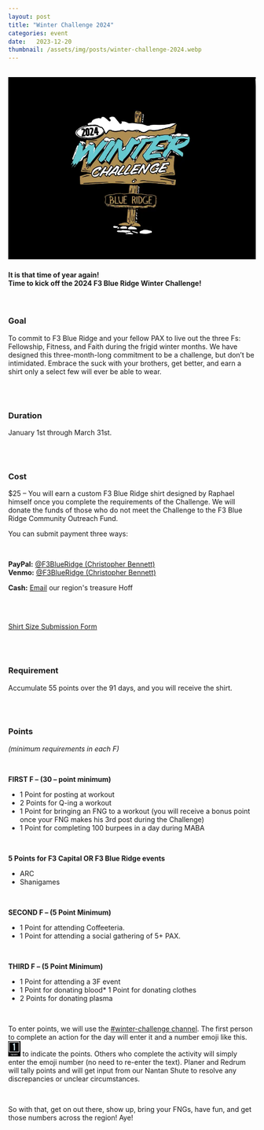 ```yaml
---
layout: post
title: "Winter Challenge 2024"
categories: event
date:   2023-12-20
thumbnail: /assets/img/posts/winter-challenge-2024.webp
---
```

<br />

<img src="/assets/img/posts/winter-challenge-2024.webp" class="mb-4" alt="Winter Challenge Poster Image">
<h4>It is that time of year again!  <br />Time to kick off the 2024 F3 Blue Ridge Winter Challenge!</h4>

<br />

### Goal
To commit to F3 Blue Ridge and your fellow PAX to live out the three Fs: Fellowship, Fitness, and Faith during the frigid winter months. We have designed this three-month-long commitment to be a challenge, but don’t be intimidated. Embrace the suck with your brothers, get better, and earn a shirt only a select few will ever be able to wear.

<br /><br />

### Duration
January 1st through March 31st.

<br /><br />

### Cost
$25 – You will earn a custom F3 Blue Ridge shirt designed by Raphael himself once you complete the requirements of the Challenge. We will donate the funds of those who do not meet the Challenge to the F3 Blue Ridge Community Outreach Fund.

You can submit payment three ways:

<br />

**PayPal:**  <a href="https://www.paypal.com/paypalme/F3BlueRidge" class="standard" target="_blank">@F3BlueRidge (Christopher Bennett)</a>
<br />
**Venmo:**  <a href="https://venmo.com/u/F3BlueRidge" class="standard" target="_blank">@F3BlueRidge (Christopher Bennett)</a>

**Cash:**  <a href="mailto:cgbennett25@gmail.com" class="standard" target="_blank">Email</a> our region's treasure Hoff


<br /><br />

<a class="theme-btn" href="https://forms.gle/yvEnKCD8uLhLQUaGA" target="_blank">Shirt Size Submission Form</a>

<br /><br />

### Requirement
Accumulate 55 points over the 91 days, and you will receive the shirt.

<br /><br />

### Points
*(minimum requirements in each F)*

<br />

**FIRST F – (30 – point minimum)**
* 1 Point for posting at workout
* 2 Points for Q-ing a workout
* 1 Point for bringing an FNG to a workout (you will receive a bonus point once your FNG makes his 3rd post during the Challenge)
*  1 Point for completing 100 burpees in a day during MABA

<br />

**5 Points for F3 Capital OR F3 Blue Ridge events**
* ARC
* Shanigames

<br />

**SECOND F – (5 Point Minimum)**
* 1 Point for attending Coffeeteria.
* 1 Point for attending a social gathering of 5+ PAX.

<br />

**THIRD F – (5 Point Minimum)**
* 1 Point for attending a 3F event
* 1 Point for donating blood*  1 Point for donating clothes
* 2 Points for donating plasma

<br />

To enter points, we will use the <a href="https://f3blueridge.slack.com/archives/C02R1SDKZKK" class="standard" target="_blank">#winter-challenge channel</a>.  The first person to complete an action for the day will enter it and a number emoji like this.  <img src="/assets/img/posts/slack-emojii-one-point.png" style="max-width:25px;"> to indicate the points.  Others who complete the activity will simply enter the emoji number (no need to re-enter the text). Planer and Redrum will tally points and will get input from our Nantan Shute to resolve any discrepancies or unclear circumstances.

<br />

So with that, get on out there, show up, bring your FNGs, have fun, and get those numbers across the region!  Aye!